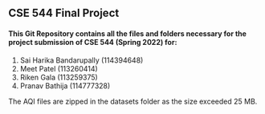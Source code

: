 ## CSE 544 Final Project

#### This Git Repository contains all the files and folders necessary for the project submission of CSE 544 (Spring 2022) for:
1. Sai Harika Bandarupally (114394648)
2. Meet Patel (113260414)
3. Riken Gala (113259375)
4. Pranav Bathija (114777328)

The AQI files are zipped in the datasets folder as the size exceeded 25 MB.
